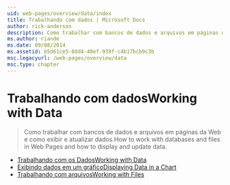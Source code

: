 ```yaml
---
uid: web-pages/overview/data/index
title: Trabalhando com dados | Microsoft Docs
author: rick-anderson
description: Como trabalhar com bancos de dados e arquivos em páginas da Web e como exibir e atualizar dados.
ms.author: riande
ms.date: 09/08/2014
ms.assetid: b5d61ce5-0dd4-40ef-939f-c4b17bcb9c3b
msc.legacyurl: /web-pages/overview/data
msc.type: chapter
---
```

<a name="working-with-data"></a><span data-ttu-id="eb869-103">Trabalhando com dados</span><span class="sxs-lookup"><span data-stu-id="eb869-103">Working with Data</span></span>
====================
> <span data-ttu-id="eb869-104">Como trabalhar com bancos de dados e arquivos em páginas da Web e como exibir e atualizar dados.</span><span class="sxs-lookup"><span data-stu-id="eb869-104">How to work with databases and files in Web Pages and how to display and update data.</span></span>


- [<span data-ttu-id="eb869-105">Trabalhando com os Dados</span><span class="sxs-lookup"><span data-stu-id="eb869-105">Working with Data</span></span>](5-working-with-data.md)
- [<span data-ttu-id="eb869-106">Exibindo dados em um gráfico</span><span class="sxs-lookup"><span data-stu-id="eb869-106">Displaying Data in a Chart</span></span>](7-displaying-data-in-a-chart.md)
- [<span data-ttu-id="eb869-107">Trabalhando com arquivos</span><span class="sxs-lookup"><span data-stu-id="eb869-107">Working with Files</span></span>](working-with-files.md)
